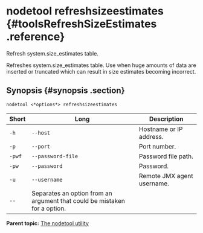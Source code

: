 # nodetool refreshsizeestimates {#toolsRefreshSizeEstimates .reference}

Refresh system.size\_estimates table.

Refreshes system.size\_estimates table. Use when huge amounts of data are inserted or truncated which can result in size estimates becoming incorrect.

## Synopsis {#synopsis .section}

```language-bash
nodetool <*options*> refreshsizeestimates
```

|Short|Long|Description|
|-----|----|-----------|
|`-h`|`--host`|Hostname or IP address.|
|`-p`|`--port`|Port number.|
|`-pwf`|`--password-file`|Password file path.|
|`-pw`|`--password`|Password.|
|`-u`|`--username`|Remote JMX agent username.|
|`--`|Separates an option from an argument that could be mistaken for a option.|

**Parent topic:** [The nodetool utility](../../cassandra/tools/toolsNodetool.md)


